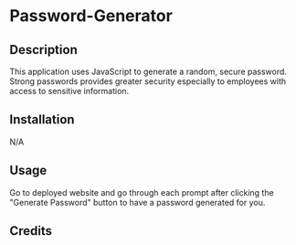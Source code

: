 # Password-Generator

## Description

This application uses JavaScript to generate a random, secure password. Strong passwords provides greater security especially to employees with access to sensitive information.

## Installation

N/A

## Usage

Go to deployed website and go through each prompt after clicking the "Generate Password" button to have a password generated for you.

## Credits




